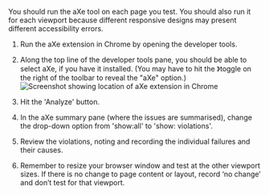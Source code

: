 You should run the aXe tool on each page you test. You should also run it for each viewport because different responsive designs may present different accessibility errors.
1. Run the aXe extension in Chrome by opening the developer tools.
2. Along the top line of the developer tools pane, you should be able to select aXe, if you have it installed. (You may have to hit the 》toggle on the right of the toolbar to reveal the "aXe" option.)
	![Screenshot showing location of aXe extension in Chrome](https://govtnz.github.io/web-standards/assets/img/aXe-button.jpg) 

3. Hit the 'Analyze' button. 
4. In the aXe summary pane (where the issues are summarised), change the drop-down option from 'show:all' to 'show: violations'.
5. Review the violations, noting and recording the individual failures and their causes.
6. Remember to resize your browser window and test at the other viewport sizes. If there is no change to page content or layout, record ‘no change’ and don’t test for that viewport.